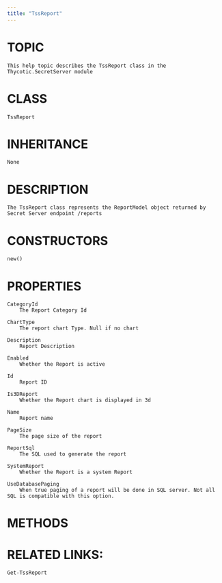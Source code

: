 ```yaml
---
title: "TssReport"
---
```


# TOPIC
    This help topic describes the TssReport class in the Thycotic.SecretServer module

# CLASS
    TssReport

# INHERITANCE
    None

# DESCRIPTION
    The TssReport class represents the ReportModel object returned by Secret Server endpoint /reports

# CONSTRUCTORS
    new()

# PROPERTIES
    CategoryId
        The Report Category Id

    ChartType
        The report chart Type. Null if no chart

    Description
        Report Description

    Enabled
        Whether the Report is active

    Id
        Report ID

    Is3DReport
        Whether the Report chart is displayed in 3d

    Name
        Report name

    PageSize
        The page size of the report

    ReportSql
        The SQL used to generate the report

    SystemReport
        Whether the Report is a system Report

    UseDatabasePaging
        When true paging of a report will be done in SQL server. Not all SQL is compatible with this option.

# METHODS

# RELATED LINKS:
    Get-TssReport